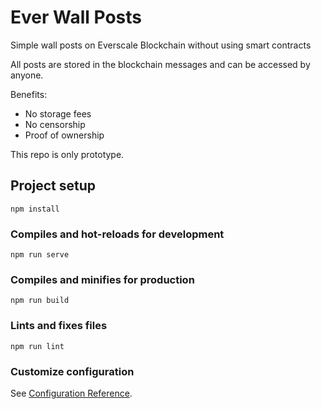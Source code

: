 # Ever Wall Posts

Simple wall posts on Everscale Blockchain without using smart contracts

All posts are stored in the blockchain messages and can be accessed by anyone.

Benefits:

- No storage fees
- No censorship
- Proof of ownership

This repo is only prototype.

## Project setup

```
npm install
```

### Compiles and hot-reloads for development

```
npm run serve
```

### Compiles and minifies for production

```
npm run build
```

### Lints and fixes files

```
npm run lint
```

### Customize configuration

See [Configuration Reference](https://cli.vuejs.org/config/).
